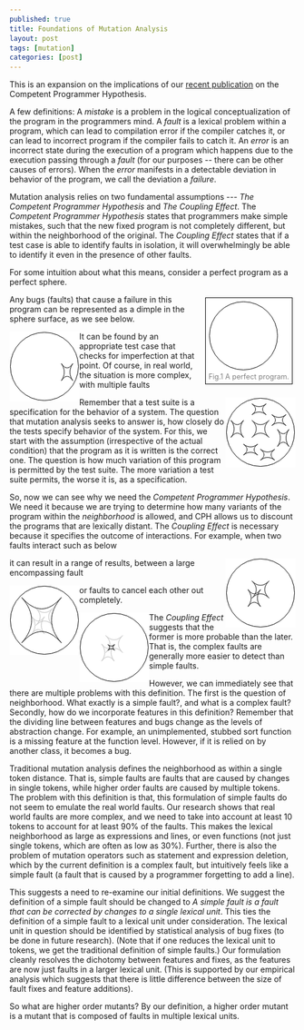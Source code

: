 ```yaml
---
published: true
title: Foundations of Mutation Analysis
layout: post
tags: [mutation]
categories: [post]
---
```

<style>
img.alignright {padding: 4px; margin: 0 0 2px 7px; display inline; }
img.alignleft {padding: 4px; margin: 0 7px 2px 0; display inline; }
img.aligncenter {display: block; margin-left: auto; margin-right: auto; }

.alignright {float: right;}
.alignleft {float: left;}
.wp-caption { margin: 5px; padding: 5px; border: solid 1px black; background: #ffffff; font-size: 90%; color: gray}
</style>
This is an expansion on the implications of our [recent publication](http://rahul.gopinath.org/publications/#gopinath2014mutations) on the Competent Programmer Hypothesis.

A few definitions: A *mistake* is a problem in the logical conceptualization of the program in the programmers mind. A *fault* is a lexical problem within a program, which can lead to compilation error if the compiler catches it, or can lead to incorrect program if the compiler fails to catch it. An *error* is an incorrect state during the execution of a program which happens due to the execution passing through a *fault* (for our purposes -- there can be other causes of errors). When the *error* manifests in a detectable deviation in behavior of the program, we call the deviation a *failure*.

Mutation analysis relies on two fundamental assumptions --- *The Competent Programmer Hypothesis* and *The Coupling Effect*. The *Competent Programmer Hypothesis* states that programmers make simple mistakes, such that the new fixed program is not completely different, but within the neighborhood of the original. The *Coupling Effect* states that if a test case is able to identify faults in isolation, it will overwhelmingly be able to identify it even in the presence of other faults.

For some intuition about what this means, consider a perfect program as a perfect sphere. 

<div class="wp-caption aligncenter" style='float:right'>
<img src="/resources/posts/circle.png"/><br/>
Fig.1 A perfect program.
</div>

Any bugs (faults) that cause a failure in this program can be represented as a dimple in the sphere surface, as we see below.

<img style="float: left;" src="/resources/posts/1bug-circle.png"/>

It can be found by an appropriate test case that checks for imperfection at that point. Of course, in real world, the situation is more complex, with multiple faults

<img style="float: right;" src="/resources/posts/multibug-circle.png"/>

Remember that a test suite is a specification for the behavior of a system. The question that mutation analysis seeks to answer is, how closely do the tests specify behavior of the system. For this, we start with the assumption (irrespective of the actual condition) that the program as it is written is the correct one. The question is how much variation of this program is permitted by the test suite. The more variation a test suite permits, the worse it is, as a specification.

So, now we can see why we need the *Competent Programmer Hypothesis*. We need it because we are trying to determine how many variants of the program within the *neighborhood* is allowed, and CPH allows us to discount the programs that are lexically distant. The *Coupling Effect* is necessary because it specifies the outcome of interactions. For example, when two faults interact such as below

<img style="float: right;" src="/resources/posts/circle-interacting.png"/>

it can result in a range of results, between a large encompassing fault 

<img style="float: left;" src="/resources/posts/circle-interacting-large.png"/>

or faults to cancel each other out completely.

<img style="float: left;" src="/resources/posts/circle-interacting-small.png"/>

The *Coupling Effect* suggests that the former is more probable than the later. That is, the complex faults are generally more easier to detect than simple faults.

However, we can immediately see that there are multiple problems with this definition. The first is the question of neighborhood. What exactly is a simple fault?, and what is a complex fault? Secondly, how do we incorporate features in this definition? Remember that the dividing line between features and bugs change as the levels of abstraction change. For example, an unimplemented, stubbed sort function is a missing feature at the function level. However, if it is relied on by another class, it becomes a bug.

Traditional mutation analysis defines the neighborhood as within a single token distance. That is, simple faults are faults that are caused by changes in single tokens, while higher order faults are caused by multiple tokens. The problem with this definition is that, this formulation of simple faults do not seem to emulate the real world faults. Our research shows that real world faults are more complex, and we need to take into account at least 10 tokens to account for at least 90% of the faults. This makes the lexical neighborhood as large as expressions and lines, or even functions (not just single tokens, which are often as low as 30%). Further, there is also the problem of mutation operators such as statement and expression deletion, which by the current definition is a complex fault, but intuitively feels like a simple fault (a fault that is caused by a programmer forgetting to add a line).

This suggests a need to re-examine our initial definitions. We suggest the definition of a simple fault should be changed to *A simple fault is a fault that can be corrected by changes to a single lexical unit*. This ties the definition of a simple fault to a lexical unit under consideration. The lexical unit in question should be identified by statistical analysis of bug fixes (to be done in future research). (Note that if one reduces the lexical unit to tokens, we get the traditional definition of simple faults.) Our formulation cleanly  resolves the dichotomy between features and fixes, as the features are now just faults in a larger lexical unit. (This is supported by our empirical analysis which suggests that there is little difference between the size of fault fixes and feature additions).

So what are higher order mutants? By our definition, a higher order mutant is a mutant that is composed of  faults in multiple lexical units.